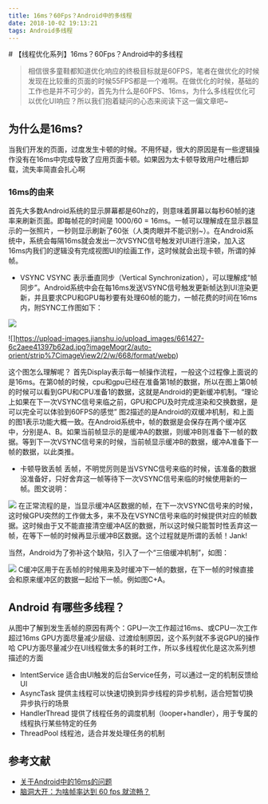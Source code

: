 ```yaml
---
title: 16ms？60Fps？Android中的多线程
date: 2018-10-02 19:13:21
tags: Android多线程
---
```


﻿# 【线程优化系列】16ms？60Fps？Android中的多线程
> 相信很多童鞋都知道优化响应的终极目标就是60FPS，笔者在做优化的时候发现在比较重的页面的时候55FPS都是一个难啊。在做优化的时候，基础的工作也是并不可少的，首先为什么是60FPS、16ms，为什么多线程优化可以优化UI响应？所以我们抱着疑问的心态来阅读下这一偏文章吧~
## 为什么是16ms?
当我们开发的页面，过度发生卡顿的时候。不用怀疑，很大的原因是有一些逻辑操作没有在16ms中完成导致了应用页面卡顿。如果因为太卡顿导致用户吐槽后卸载，流失率简直会扎心啊
### 16ms的由来
首先大多数Android系统的显示屏幕都是60hz的，则意味着屏幕以每秒60帧的速率来刷新页面。即每帧花的时间是 1000/60 = 16ms。一帧可以理解成在显示器显示的一张照片，一秒则显示刷新了60张（人类肉眼并不能识别~）。在Android系统中，系统会每隔16ms就会发出一次VSYNC信号触发对UI进行渲染，加入这16ms内我们的逻辑没有完成视图UI的绘画工作，这时候就会出现卡顿，所谓的掉帧。
+ VSYNC
VSYNC 表示垂直同步（Vertical Synchronization），可以理解成“帧同步”。Android系统中会在每16ms发送VSYNC信号触发更新帧达到UI渲染更新，并且要求CPU和GPU每秒要有处理60帧的能力，一帧花费的时间在16ms内，附SYNC工作图如下：

![](https://upload-images.jianshu.io/upload_images/661427-ed0d5759d8d7e75b.jpg?imageMogr2/auto-orient/strip%7CimageView2/2/w/668/format/webp)

![]https://upload-images.jianshu.io/upload_images/661427-6c2aee41397b62ad.jpg?imageMogr2/auto-orient/strip%7CimageView2/2/w/668/format/webp)

这个图怎么理解呢？
首先Display表示每一帧操作流程，一般这个过程像上面说的是16ms。在第0帧的时候，cpu和gpu已经在准备第1帧的数据，所以在图上第0帧的时候可以看到GPU和CPU准备1的数据，这就是Android的更新缓冲机制。“理论上如果在下一次VSYNC信号来临之前，GPU和CPU及时完成渲染和交换数据，是可以完全可以体验到60FPS的感觉”
图2描述的是Android的双缓冲机制，和上面的图1表示功能大概一致。在Android系统中，帧的数据是会保存在两个缓冲区中，分别是A、B。如果当前帧显示的是缓冲A的数据，则缓冲B则准备下一帧的数据。等到下一次VSYNC信号来的时候，当前帧显示缓冲B的数据，缓冲A准备下一帧的数据，以此类推。
+ 卡顿导致丢帧
丢帧，不明觉厉则是当VSYNC信号来临的时候，该准备的数据没准备好，只好舍弃这一帧等待下一次VSYNC信号来临的时候使用新的一帧。图文说明：

![](https://upload-images.jianshu.io/upload_images/661427-79517e484fee2f7e.jpg?imageMogr2/auto-orient/strip%7CimageView2/2/w/668/format/webp)
在正常流程的是，当显示缓冲A区数据的帧，在下一次VSYNC信号来的时候，这时候GPU突然的工作做太多，来不及在VSYNC信号来临的时候提供对应的帧数据。这时候由于又不能直接清空缓冲A区的数据，所以这时候只能暂时性丢弃这一帧，在等下一帧的时候再显示缓冲B区数据。这个过程就是所谓的丢帧！Jank!

当然，Android为了弥补这个缺陷，引入了一个“三倍缓冲机制”，如图：

![](https://upload-images.jianshu.io/upload_images/661427-46cdc316ed47970f.jpg?imageMogr2/auto-orient/strip%7CimageView2/2/w/668/format/webp)
C缓冲区用于在丢帧的时候用来及时缓冲下一帧的数据，在下一帧的时候直接会和原来缓冲区的数据一起给下一帧。例如图C+A。

## Android 有哪些多线程？
从图中了解到发生丢帧的原因有两个：GPU一次工作超过16ms、或CPU一次工作超过16ms
GPU方面尽量减少层级、过渡绘制原因，这个系列就不多说GPU的操作哈
CPU方面尽量减少在UI线程做太多的耗时工作，所以多线程优化是这次系列想描述的方面
+ IntentService
适合由UI触发的后台Service任务，可以通过一定的机制反馈给UI
+ AsyncTask
提供主线程可以快速切换到异步线程的异步机制，适合短暂切换异步执行的场景
+ HandlerThread
提供了线程任务的调度机制（looper+handler），用于专属的线程执行某些特定的任务
+ ThreadPool
线程池，适合并发处理任务的机制


## 参考文献
+ [关于Android中的16ms的问题](https://www.jianshu.com/p/02800806356c)
+ [脑洞大开：为啥帧率达到 60 fps 就流畅？](https://www.jianshu.com/p/71cba1711de0)
